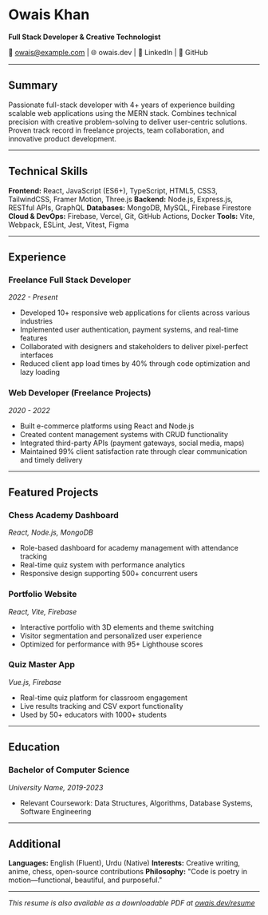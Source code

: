 # Owais Khan
**Full Stack Developer & Creative Technologist**

📧 owais@example.com | 🌐 owais.dev | 💼 LinkedIn | 🐙 GitHub

---

## Summary

Passionate full-stack developer with 4+ years of experience building scalable web applications using the MERN stack. Combines technical precision with creative problem-solving to deliver user-centric solutions. Proven track record in freelance projects, team collaboration, and innovative product development.

---

## Technical Skills

**Frontend:** React, JavaScript (ES6+), TypeScript, HTML5, CSS3, TailwindCSS, Framer Motion, Three.js
**Backend:** Node.js, Express.js, RESTful APIs, GraphQL
**Databases:** MongoDB, MySQL, Firebase Firestore
**Cloud & DevOps:** Firebase, Vercel, Git, GitHub Actions, Docker
**Tools:** Vite, Webpack, ESLint, Jest, Vitest, Figma

---

## Experience

### Freelance Full Stack Developer
*2022 - Present*
- Developed 10+ responsive web applications for clients across various industries
- Implemented user authentication, payment systems, and real-time features
- Collaborated with designers and stakeholders to deliver pixel-perfect interfaces
- Reduced client app load times by 40% through code optimization and lazy loading

### Web Developer (Freelance Projects)
*2020 - 2022*
- Built e-commerce platforms using React and Node.js
- Created content management systems with CRUD functionality
- Integrated third-party APIs (payment gateways, social media, maps)
- Maintained 99% client satisfaction rate through clear communication and timely delivery

---

## Featured Projects

### Chess Academy Dashboard
*React, Node.js, MongoDB*
- Role-based dashboard for academy management with attendance tracking
- Real-time quiz system with performance analytics
- Responsive design supporting 500+ concurrent users

### Portfolio Website
*React, Vite, Firebase*
- Interactive portfolio with 3D elements and theme switching
- Visitor segmentation and personalized user experience
- Optimized for performance with 95+ Lighthouse scores

### Quiz Master App
*Vue.js, Firebase*
- Real-time quiz platform for classroom engagement
- Live results tracking and CSV export functionality
- Used by 50+ educators with 1000+ students

---

## Education

### Bachelor of Computer Science
*University Name, 2019-2023*
- Relevant Coursework: Data Structures, Algorithms, Database Systems, Software Engineering

---

## Additional

**Languages:** English (Fluent), Urdu (Native)
**Interests:** Creative writing, anime, chess, open-source contributions
**Philosophy:** "Code is poetry in motion—functional, beautiful, and purposeful."

---

*This resume is also available as a downloadable PDF at [owais.dev/resume](https://owais.dev/resume)*

